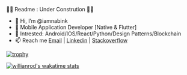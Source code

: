 📡📡 Readme : Under Constrution 📡📡

- 👋 Hi, I’m @iamnabink
- 👀 Mobile Application Developer [Native & Flutter]
- 🌱 Intrested: Android/IOS/React/Python/Design Patterns/Blockchain
- 📫 Reach me [Email](nabrajkhadka43@gmail.com) | [Linkedin](https://www.linkedin.com/in/iamnabink/) | [Stackoverflow](https://stackoverflow.com/users/12030116/iamnabink)

[![trophy](https://github-profile-trophy.vercel.app/?username=iamnabink)](https://github.com/ryo-ma/github-profile-trophy)


[![willianrod's wakatime stats](https://github-readme-stats.vercel.app/api/wakatime?username=iamnabink)](https://github.com/anuraghazra/github-readme-stats)


<!--- [![Anurag's GitHub stats](https://github-readme-stats.vercel.app/api?username=iamnabink)](https://github.com/anuraghazra/github-readme-stats)

--->


<!---
iamnabink/iamnabink is a ✨ special ✨ repository because its `README.md` (this file) appears on your GitHub profile.
You can click the Preview link to take a look at your changes.
--->
